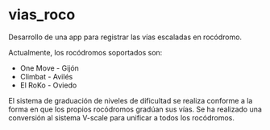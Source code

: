 # vias_roco
Desarrollo de una app para registrar las vías escaladas en rocódromo.

Actualmente, los rocódromos soportados son:
- One Move - Gijón
- Climbat - Avilés
- El RoKo - Oviedo

El sistema de graduación de niveles de dificultad se realiza conforme a la forma en que los propios rocódromos gradúan
sus vías. Se ha realizado una conversión al sistema V-scale para unificar a todos los rocódromos.

